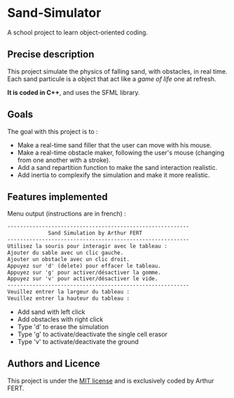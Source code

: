 # Sand-Simulator

A school project to learn object-oriented coding.

## Precise description

This project simulate the physics of falling sand, with obstacles, in real time. Each sand particule is a object that act like a *game of life* one at refresh.

**It is coded in C++**, and uses the SFML library.

## Goals

The goal with this project is to :

- Make a real-time sand filler that the user can move with his mouse.
- Make a real-time obstacle maker, following the user's mouse (changing from one another with a stroke).
- Add a sand repartition function to make the sand interaction realistic.
- Add inertia to complexify the simulation and make it more realistic.

## Features implemented

Menu output (instructions are in french) :

``` txt
----------------------------------------------------------
             Sand Simulation by Arthur FERT               
----------------------------------------------------------
Utilisez la souris pour interagir avec le tableau :
Ajouter du sable avec un clic gauche.
Ajouter un obstacle avec un clic droit.
Appuyez sur 'd' (delete) pour effacer le tableau.
Appuyez sur 'g' pour activer/désactiver la gomme.
Appuyez sur 'v' pour activer/désactiver le vide.
----------------------------------------------------------
Veuillez entrer la largeur du tableau : 
Veuillez entrer la hauteur du tableau : 
```

- Add sand with left click
- Add obstacles with right click
- Type 'd' to erase the simulation
- Type 'g' to activate/deactivate the single cell erasor
- Type 'v' to activate/deactivate the ground

## Authors and Licence

This project is under the [MIT license](./LICENSE) and is exclusively coded by Arthur FERT.
